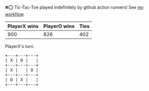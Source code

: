 :x::o: Tic-Tac-Toe played indefinitely by github action runners! See [my workflow](.github/workflows/play.yaml).

|PlayerX wins|PlayerO wins|Ties|
|-|-|-|
|900|826|402|

PlayerX's turn.

<pre>
+---+---+---+
| X | O |   |
+---+---+---+
| X |   | O |
+---+---+---+
| O | X |   |
+---+---+---+
</pre>